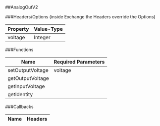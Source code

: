 ##AnalogOutV2


###Headers/Options (inside Exchange the Headers override the Options)


| Property             | Value-Type                              |
|----------------------|-----------------------------------------|
|              voltage |    Integer |



###Functions

| Name                 | Required Parameters                      |
|----------------------|------------------------------------------|
|     setOutputVoltage |                                  voltage |
|     getOutputVoltage |                                          |
|      getInputVoltage |                                          |
|          getIdentity |                                          |




###Callbacks

| Name                 | Headers                                  |
|----------------------|------------------------------------------|


